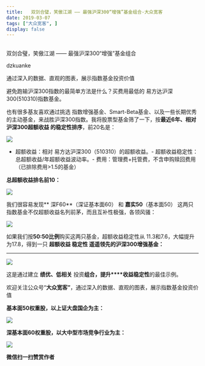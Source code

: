 ```yaml
---
title:   双剑合璧，笑傲江湖 —— 最强沪深300“增强”基金组合-大众宽客
date: 2019-03-07
tags: ["大众宽客", ]
display: false
---
```



## 



双剑合璧，笑傲江湖 —— 最强沪深300“增强”基金组合




dzkuanke




通过深入的数据、直观的图表，展示指数基金投资价值


避免跑输沪深300指数的最简单方法是什么<h-char unicode="ff1f" class="biaodian cjk bd-end bd-jiya">？</h-char>买费用最低的 易方达沪深300(510310)指数基金。



也有很多基友喜欢通过挑选 指数增强基金<h-char unicode="3001" class="biaodian cjk bd-end bd-cop bd-hangable bd-jiya"><h-inner>、</h-inner></h-char>Smart-Beta基金<h-char unicode="3001" class="biaodian cjk bd-end bd-cop bd-hangable bd-jiya"><h-inner>、</h-inner></h-char>以及一些长期优秀的主动基金<h-char unicode="ff0c" class="biaodian cjk bd-end bd-cop bd-hangable bd-jiya"><h-inner>，</h-inner></h-char>来战胜沪深300指数<h-char unicode="3002" class="biaodian cjk bd-end bd-cop bd-hangable bd-jiya"><h-inner>。</h-inner></h-char>我将股票型基金筛了一下<h-char unicode="ff0c" class="biaodian cjk bd-end bd-cop bd-hangable bd-jiya"><h-inner>，</h-inner></h-char>按**最近6年**<h-char unicode="3001" class="biaodian cjk bd-end bd-cop bd-hangable bd-jiya"><h-inner>**、**</h-inner></h-char>**相对沪深300超额收益 的稳定性排序**<h-char unicode="ff0c" class="biaodian cjk bd-end bd-cop bd-hangable bd-jiya"><h-inner>，</h-inner></h-char>前20名是<h-char unicode="ff1a" class="biaodian cjk bd-end bd-jiya"><h-inner>：</h-inner></h-char>

<h-char unicode="ff1a" class="biaodian cjk bd-end bd-jiya"><h-inner></h-inner></h-char>

<img class="" data-copyright="0" data-ratio="0.7909967845659164" data-s="300,640" src="https://mmbiz.qpic.cn/mmbiz_png/PKw3FQPmhIhEfTkgSoaQwdKJ5ICt9m8NwKsXlexWh6oiaDObExkhJZRSaEgXduZrRb7Y2zyJS8eZfbueNSgE6jg/640?wx_fmt=png" data-type="png" data-w="1244" style=""/>

<h-char unicode="ff1a" class="biaodian cjk bd-end bd-jiya"><h-inner></h-inner></h-char>
- 超额收益<h-char unicode="ff1a" class="biaodian cjk bd-end bd-jiya">：</h-char>相对 易方达沪深300<h-char unicode="ff08" class="biaodian cjk bd-open bd-jiya">（</h-char>510310<h-char unicode="ff09" class="biaodian cjk bd-close bd-end bd-jiya">）</h-char>的超额收益<h-char unicode="3002" class="biaodian cjk bd-end bd-cop bd-hangable bd-jiya">。</h-char>- 超额收益稳定性<h-char unicode="ff1a" class="biaodian cjk bd-end bd-jiya">：</h-char>总超额收益/年超额收益波动率<h-char unicode="3002" class="biaodian cjk bd-end bd-cop bd-hangable bd-jiya">。</h-char>- 费用<h-char unicode="ff1a" class="biaodian cjk bd-end bd-jiya">：</h-char>管理费+托管费<h-char unicode="ff0c" class="biaodian cjk bd-end bd-cop bd-hangable bd-jiya">，</h-char>不含申购赎回费用（已排除费用&gt;1.5的基金）


**总超额收益排名前10**<h-char unicode="ff1a" class="biaodian cjk bd-end bd-jiya"><h-inner>**：**</h-inner></h-char>

<img class="" data-copyright="0" data-ratio="0.42601626016260163" data-s="300,640" src="https://mmbiz.qpic.cn/mmbiz_png/PKw3FQPmhIhEfTkgSoaQwdKJ5ICt9m8NEJ94kA3pTuc5VjcsaWJ2CPsEWsxyfNnB1SxIkc21K9eaicYeCD4cmqQ/640?wx_fmt=png" data-type="png" data-w="1230" style=""/>



我们很容易发现** 深F60**（深证基本面60）&nbsp;和 **嘉实50**（基本面50）&nbsp;这两只指数基金不仅超额收益名列前茅<h-char unicode="ff0c" class="biaodian cjk bd-end bd-cop bd-hangable bd-jiya"><h-inner>，</h-inner></h-char>而且互补性极强<h-char unicode="ff0c" class="biaodian cjk bd-end bd-cop bd-hangable bd-jiya"><h-inner>，</h-inner></h-char>各领风骚<h-char unicode="ff1a" class="biaodian cjk bd-end bd-jiya"><h-inner>：</h-inner></h-char>



<h-char unicode="ff1a" class="biaodian cjk bd-end bd-jiya"><h-inner></h-inner></h-char>

<img class="" data-copyright="0" data-ratio="0.15581854043392504" data-s="300,640" src="https://mmbiz.qpic.cn/mmbiz_png/PKw3FQPmhIhEfTkgSoaQwdKJ5ICt9m8NqeYrXZUpvxNib1tNIAphicqPHgzMzKMgTKJ43AnAPoym6E5CCO6xf3eg/640?wx_fmt=png" data-type="png" data-w="1014" style=""/>

如果我们按**50:50比例**购买这两只基金<h-char unicode="ff0c" class="biaodian cjk bd-end bd-cop bd-hangable bd-jiya"><h-inner>，超额收益稳定性从 11.3和7.6，大幅提升为17.8，</h-inner></h-char>得到一只 **超额收益 稳定性 遥遥领先的沪深300增强基金：**

****

<img class="" data-copyright="0" data-ratio="0.4297385620915033" data-s="300,640" src="https://mmbiz.qpic.cn/mmbiz_png/PKw3FQPmhIhEfTkgSoaQwdKJ5ICt9m8NQPyOIicv4rZiaiau2vsZp4tgFm0SnqK6yEia8gSQyonHfQxU2yUPXAyn5A/640?wx_fmt=png" data-type="png" data-w="1224" style=""/>



这是通过建立&nbsp;**绩优**<h-char unicode="3001" class="biaodian cjk bd-end bd-cop bd-hangable bd-jiya"><h-inner>**、**</h-inner></h-char>**低相关**&nbsp;投资**组合**<h-char unicode="ff0c" class="biaodian cjk bd-end bd-cop bd-hangable bd-jiya"><h-inner>**，**</h-inner></h-char>**提升****收益稳定性**的最佳示例<h-char unicode="3002" class="biaodian cjk bd-end bd-cop bd-hangable bd-jiya"><h-inner>。</h-inner></h-char>

<h-char unicode="ff08" class="biaodian cjk bd-open bd-jiya"><h-inner></h-inner></h-char>

欢迎关注公众号<h-char unicode="201c" class="biaodian cjk bd-open punct">“</h-char>**大众宽客**<h-char unicode="201d" class="biaodian cjk bd-close bd-end punct">**”**</h-char><h-char unicode="ff0c" class="biaodian cjk bd-end bd-cop bd-hangable bd-jiya"><h-inner>，</h-inner></h-char>通过深入的数据<h-char unicode="3001" class="biaodian cjk bd-end bd-cop bd-hangable bd-jiya"><h-inner>、</h-inner></h-char>直观的图表<h-char unicode="ff0c" class="biaodian cjk bd-end bd-cop bd-hangable bd-jiya"><h-inner>，</h-inner></h-char>展示指数基金投资价值



**基本面50权重股，以上证大盘国企为主：**

<img class="" data-copyright="0" data-ratio="0.6245421245421245" data-s="300,640" src="https://mmbiz.qpic.cn/mmbiz_png/PKw3FQPmhIhEfTkgSoaQwdKJ5ICt9m8NzkKeDYWqIuomcqulx9aa6LSC0DT5KWWdqhs5PApuqN5yg0FkYjHhjg/640?wx_fmt=png" data-type="png" data-w="1092" style=""/>



**深基本面60权重股，以大中型市场竞争行业为主：**

<img class="" data-copyright="0" data-ratio="0.6336996336996337" data-s="300,640" src="https://mmbiz.qpic.cn/mmbiz_png/PKw3FQPmhIhEfTkgSoaQwdKJ5ICt9m8N5PribwOydUcGnmGM5ibsPBlXXa26ta584LJWgnax9tPtsCPJSsqiczvxg/640?wx_fmt=png" data-type="png" data-w="1092" style=""/>




**微信扫一扫赞赏作者**